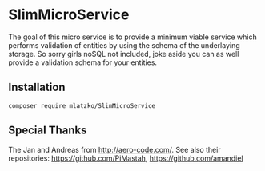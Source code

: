 # SlimMicroService
The goal of this micro service is to provide a minimum viable service which performs validation of entities by using the schema of the underlaying storage. So sorry girls noSQL not included, joke aside you can as well provide a validation schema for your entities.
## Installation
```
composer require mlatzko/SlimMicroService
```
## Special Thanks
The Jan and Andreas from http://aero-code.com/. See also their repositories: https://github.com/PiMastah, https://github.com/amandiel
